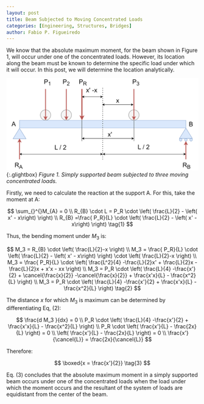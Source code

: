 ```yaml
---
layout: post
title: Beam Subjected to Moving Concentrated Loads
categories: [Engineering, Structures, Bridges]
author: Fabio P. Figueiredo
---
```


We know that the absolute maximum moment, for the beam shown in Figure 1, will occur under one of the concentrated loads. However, its location along the beam must be known to determine the specific load under which it will occur. In this post, we will determine the location analytically.

[![section](\assets\2024-02-12-moving-loads\beam.svg)](\assets\2024-02-12-moving-loads\beam.svg){:.glightbox}
_Figure 1. Simply supported beam subjected to three moving concentrated loads._

Firstly, we need to calculate the reaction at the support A. For this, take the moment at A:

$$
\sum_{}^{}M_{A} = 0
\\
R_{B} \cdot L = P_R \cdot \left(  \frac{L}{2} -  \left( x' - x\right) \right)
\\
R_{B}  =\frac{ P_R}{L} \cdot \left(  \frac{L}{2} -  \left( x' - x\right) \right) \tag{1}
$$

Thus, the bending moment under $M_3$ is:

$$
M_3 = R_{B} \cdot \left( \frac{L}{2}-x \right)
\\
M_3 = \frac{ P_R}{L} \cdot \left(  \frac{L}{2} -  \left( x' - x\right) \right) \cdot \left( \frac{L}{2}-x \right)
\\
M_3 = \frac{ P_R}{L} \cdot \left(  \frac{L^2}{4} -\frac{L}{2}x' + \frac{L}{2}x  -\frac{L}{2}x + x'x - xx  \right)
\\
M_3 = P_R \cdot \left(  \frac{L}{4} -\frac{x'}{2} + \cancel{\frac{x}{2}}  -\cancel{\frac{x}{2}} + \frac{x'x}{L} - \frac{x^2}{L}  \right)
\\
M_3 = P_R \cdot \left(  \frac{L}{4} -\frac{x'}{2} + \frac{x'x}{L} - \frac{x^2}{L}  \right)  \tag{2}
$$

The distance $x$ for which $M_3$ is maximum can be determined by differentiating Eq, (2):

$$
\frac{d M_3 }{dx} = 0
\\
P_R \cdot \left(  \frac{L}{4} -\frac{x'}{2} + \frac{x'x}{L} - \frac{x^2}{L}  \right)
\\
P_R \cdot \left( \frac{x'}{L} - \frac{2x}{L}  \right) = 0
\\
\left( \frac{x'}{L} - \frac{2x}{L}  \right) = 0
\\
\frac{x'}{\cancel{L}} = \frac{2x}{\cancel{L}}
$$

Therefore:

$$
\boxed{x = \frac{x'}{2}} \tag{3}
$$

Eq. (3) concludes that the absolute maximum moment in a simply supported beam occurs under one of the concentrated loads when the load under which the moment occurs and the resultant of the system of loads are equidistant from the center of the beam.
